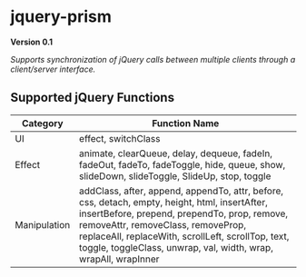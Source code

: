 jquery-prism
============

**Version 0.1**

*Supports synchronization of jQuery calls between multiple clients through a client/server interface.*

Supported jQuery Functions
--------------------------

<table>
<thead>
<tr>
<th>Category</th>
<th>Function Name</th>
</tr>
</thead>
<tbody>
<tr><td>UI</td><td>effect, switchClass</td></tr>
<tr><td>Effect</td><td>animate, clearQueue, delay, dequeue, fadeIn, fadeOut, fadeTo, fadeToggle, hide, queue, show, slideDown, slideToggle, SlideUp, stop, toggle</td></tr>
<tr><td>Manipulation</td><td>addClass, after, append, appendTo, attr, before, css, detach, empty, height, html, insertAfter, insertBefore, prepend, prependTo, prop, remove, removeAttr, removeClass, removeProp, replaceAll, replaceWith, scrollLeft, scrollTop, text, toggle, toggleClass, unwrap, val, width, wrap, wrapAll, wrapInner
</tbody>
</table>